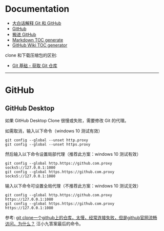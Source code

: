 
# Documentation

* [大白话解释 Git 和 GitHub](http://blog.jobbole.com/111187/)
* [GitHub](https://github.com/)
* [搬进 GitHub](http://gitbeijing.com/)
* [Markdown TOC generate](https://magnetikonline.github.io/markdown-toc-generate/)
* [GitHub Wiki TOC generator](https://ecotrust-canada.github.io/markdown-toc/)

clone 和下载压缩包的区别: 
- [Git 基础 - 获取 Git 仓库](https://git-scm.com/book/zh/v2/Git-%E5%9F%BA%E7%A1%80-%E8%8E%B7%E5%8F%96-Git-%E4%BB%93%E5%BA%93)

---

# GitHub

## GitHub Desktop

如果 GitHub Desktop Clone 很慢或失败，需要修改 Git 的代理。

如需取消，输入以下命令（windows 10 测试有效）
```
git config --global --unset http.proxy
git config --global --unset https.proxy
```

然后输入以下命令设置局部代理（推荐此方案：windows 10 测试有效）
```
git config --global http.https://github.com.proxy socks5://127.0.0.1:1080
git config --global https.https://github.com.proxy socks5://127.0.0.1:1080
```

输入以下命令可设置全局代理（不推荐此方案：windows 10 测试无效）
```
git config --global http.https://github.com.proxy https://127.0.0.1:1080
git config --global https.https://github.com.proxy https://127.0.0.1:1080
```

参考: [git clone一个github上的仓库，太慢，经常连接失败，但是github官网流畅访问，为什么？](https://www.zhihu.com/question/27159393) 汪小九答案最后的命令。


